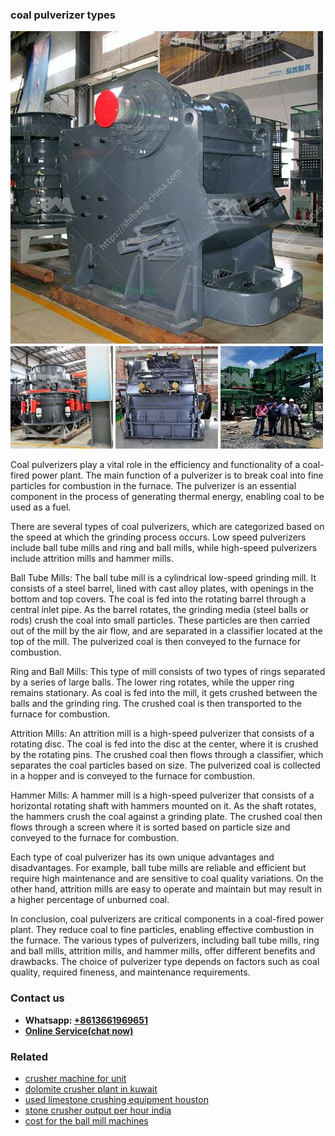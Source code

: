 <h3>coal pulverizer types</h3><img src='1706755576.jpg' alt=''><p>Coal pulverizers play a vital role in the efficiency and functionality of a coal-fired power plant. The main function of a pulverizer is to break coal into fine particles for combustion in the furnace. The pulverizer is an essential component in the process of generating thermal energy, enabling coal to be used as a fuel.</p><p>There are several types of coal pulverizers, which are categorized based on the speed at which the grinding process occurs. Low speed pulverizers include ball tube mills and ring and ball mills, while high-speed pulverizers include attrition mills and hammer mills.</p><p>Ball Tube Mills: The ball tube mill is a cylindrical low-speed grinding mill. It consists of a steel barrel, lined with cast alloy plates, with openings in the bottom and top covers. The coal is fed into the rotating barrel through a central inlet pipe. As the barrel rotates, the grinding media (steel balls or rods) crush the coal into small particles. These particles are then carried out of the mill by the air flow, and are separated in a classifier located at the top of the mill. The pulverized coal is then conveyed to the furnace for combustion.</p><p>Ring and Ball Mills: This type of mill consists of two types of rings separated by a series of large balls. The lower ring rotates, while the upper ring remains stationary. As coal is fed into the mill, it gets crushed between the balls and the grinding ring. The crushed coal is then transported to the furnace for combustion.</p><p>Attrition Mills: An attrition mill is a high-speed pulverizer that consists of a rotating disc. The coal is fed into the disc at the center, where it is crushed by the rotating pins. The crushed coal then flows through a classifier, which separates the coal particles based on size. The pulverized coal is collected in a hopper and is conveyed to the furnace for combustion.</p><p>Hammer Mills: A hammer mill is a high-speed pulverizer that consists of a horizontal rotating shaft with hammers mounted on it. As the shaft rotates, the hammers crush the coal against a grinding plate. The crushed coal then flows through a screen where it is sorted based on particle size and conveyed to the furnace for combustion.</p><p>Each type of coal pulverizer has its own unique advantages and disadvantages. For example, ball tube mills are reliable and efficient but require high maintenance and are sensitive to coal quality variations. On the other hand, attrition mills are easy to operate and maintain but may result in a higher percentage of unburned coal.</p><p>In conclusion, coal pulverizers are critical components in a coal-fired power plant. They reduce coal to fine particles, enabling effective combustion in the furnace. The various types of pulverizers, including ball tube mills, ring and ball mills, attrition mills, and hammer mills, offer different benefits and drawbacks. The choice of pulverizer type depends on factors such as coal quality, required fineness, and maintenance requirements.</p><h3>Contact us</h3><ul><li><strong>Whatsapp:&nbsp;<a href="https://wa.me/8613661969651">+8613661969651</a></strong></li><li><a href="https://swt.shibang-china.com/?git&amp;zhl&amp;coal pulverizer types"><strong>Online Service(chat now)</strong></a></li></ul><h3>Related</h3><ul><li><a href='crusher machine for unit.md'>crusher machine for unit</a></li><li><a href='dolomite crusher plant in kuwait.md'>dolomite crusher plant in kuwait</a></li><li><a href='used limestone crushing equipment houston.md'>used limestone crushing equipment houston</a></li><li><a href='stone crusher output per hour india.md'>stone crusher output per hour india</a></li><li><a href='cost for the ball mill machines.md'>cost for the ball mill machines</a></li></ul>